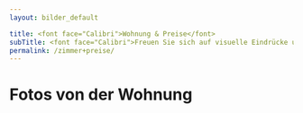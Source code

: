 ```yaml
---
layout: bilder_default

title: <font face="Calibri">Wohnung & Preise</font>
subTitle: <font face="Calibri">Freuen Sie sich auf visuelle Eindrücke unserer Ferienwohnung</font>
permalink: /zimmer+preise/
---
```


# Fotos von der Wohnung
